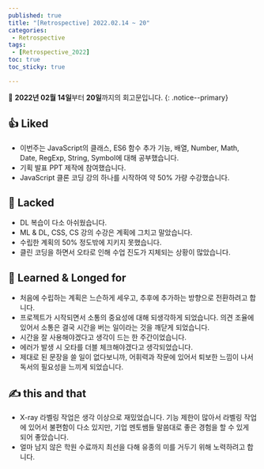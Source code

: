 ```yaml
---
published: true
title: "[Retrospective] 2022.02.14 ~ 20"
categories:
 - Retrospective
tags:
 - [Retrospective_2022]
toc: true
toc_sticky: true

---
```


📄 **2022년 02월 14일**부터 **20일**까지의 회고문입니다.
{: .notice--primary}

## 👍 Liked

- 이번주는 JavaScript의 클래스, ES6 함수 추가 기능, 배열, Number, Math, Date, RegExp, String, Symbol에 대해 공부했습니다.
- 기획 발표 PPT 제작에 참여했습니다.
- JavaScript 클론 코딩 강의 하나를 시작하여 약 50% 가량 수강했습니다.

## 👊 Lacked

- DL 복습이 다소 아쉬웠습니다.
- ML & DL, CSS, CS 강의 수강은 계획에 그치고 말았습니다.
- 수립한 계획의 50% 정도밖에 지키지 못했습니다.
- 클린 코딩을 하면서 오타로 인해 수업 진도가 지체되는 상황이 많았습니다.

## 👏 **Learned & Longed for**

- 처음에 수립하는 계획은 느슨하게 세우고, 추후에 추가하는 방향으로 전환하려고 합니다.
- 프로젝트가 시작되면서 소통의 중요성에 대해 되생각하게 되었습니다. 의견 조율에 있어서 소통은 결국 시간을 버는 일이라는 것을 깨닫게 되었습니다.
- 시간을 잘 사용해야겠다고 생각이 드는 한 주간이었습니다.
- 에러가 발생 시 오타를 더블 체크해야겠다고 생각되었습니다.
- 제대로 된 문장을 쓸 일이 없다보니까, 어휘력과 작문에 있어서 퇴보한 느낌이 나서 독서의 필요성을 느끼게 되었습니다.

## ✍️ this and that

- X-ray 라벨링 작업은 생각 이상으로 재밌었습니다. 기능 제한이 많아서 라벨링 작업에 있어서 불편함이 다소 있지만, 기업 멘토쌤들 말씀대로 좋은 경험을 할 수 있게 되어 좋았습니다.
- 얼마 남지 않은 학원 수료까지 최선을 다해 유종의 미를 거두기 위해 노력하려고 합니다.
